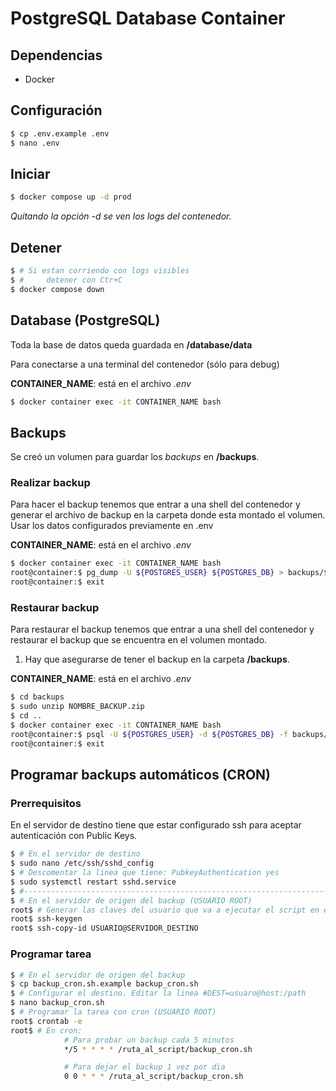 # PostgreSQL Database Container

## Dependencias

- Docker

## Configuración

```bash
$ cp .env.example .env
$ nano .env
```

## Iniciar

```bash
$ docker compose up -d prod
```

_Quitando la opción *-d* se ven los logs del contenedor._

## Detener

```bash
$ # Si estan corriendo con logs visibles
$ #     detener con Ctr+C
$ docker compose down
```

## Database (PostgreSQL)

Toda la base de datos queda guardada en **/database/data**

Para conectarse a una terminal del contenedor (sólo para debug)

**CONTAINER_NAME**: está en el archivo _.env_

```bash
$ docker container exec -it CONTAINER_NAME bash
```

## Backups

Se creó un volumen para guardar los _backups_ en **/backups**.

### Realizar backup

Para hacer el backup tenemos que entrar a una shell del contenedor y generar el archivo de backup en la carpeta donde esta montado el volumen.
Usar los datos configurados previamente en .env

**CONTAINER_NAME**: está en el archivo _.env_

```bash
$ docker container exec -it CONTAINER_NAME bash
root@container:$ pg_dump -U ${POSTGRES_USER} ${POSTGRES_DB} > backups/${POSTGRES_DB}$(date "+%Y%m%d-%H_%M").sql
root@container:$ exit
```

### Restaurar backup

Para restaurar el backup tenemos que entrar a una shell del contenedor y restaurar el backup que se encuentra en el volumen montado.

1. Hay que asegurarse de tener el backup en la carpeta **/backups**.

**CONTAINER_NAME**: está en el archivo _.env_

```bash
$ cd backups
$ sudo unzip NOMBRE_BACKUP.zip
$ cd ..
$ docker container exec -it CONTAINER_NAME bash
root@container:$ psql -U ${POSTGRES_USER} -d ${POSTGRES_DB} -f backups/NOMBRE_BACKUP.sql
root@container:$ exit
```

## Programar backups automáticos (CRON)

### Prerrequisitos

En el servidor de destino tiene que estar configurado ssh para aceptar autenticación con Public Keys.

```bash
$ # En el servidor de destino
$ sudo nano /etc/ssh/sshd_config
$ # Descomentar la linea que tiene: PubkeyAuthentication yes
$ sudo systemctl restart sshd.service
$ #------------------------------------------------------------------------------
$ # En el servidor de origen del backup (USUARIO ROOT)
root$ # Generar las claves del usuario que va a ejecutar el script en este equipo
root$ ssh-keygen
root$ ssh-copy-id USUARIO@SERVIDOR_DESTINO
```

### Programar tarea

```bash
$ # En el servidor de origen del backup
$ cp backup_cron.sh.example backup_cron.sh
$ # Configurar el destino. Editar la linea #DEST=usuaro@host:/path
$ nano backup_cron.sh
$ # Programar la tarea con cron (USUARIO ROOT)
root$ crontab -e
root$ # En cron:
			# Para probar un backup cada 5 minutos
			*/5 * * * * /ruta_al_script/backup_cron.sh

			# Para dejar el backup 1 vez por dia
			0 0 * * * /ruta_al_script/backup_cron.sh
```
